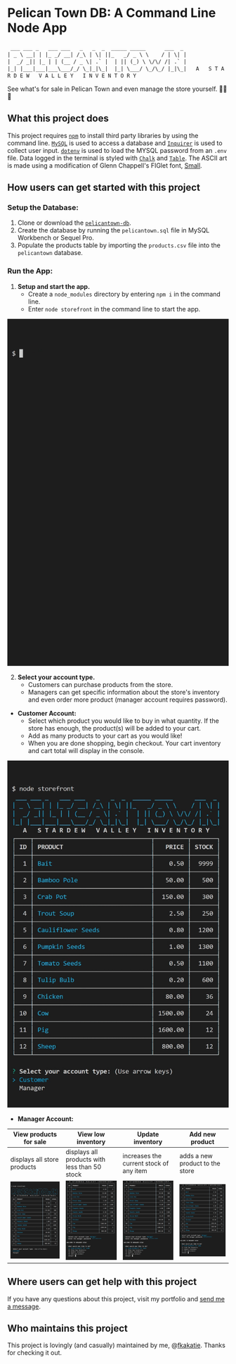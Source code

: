 # Pelican Town DB: A Command Line Node App

     ___ ___ _   ___ ___   _   _  _  _____ _____      ___  _ 
    | _ \ __| | |_ _/ __| /_\ | \| ||_   _/ _ \ \    / | \| |
    |  _/ _|| |_ | | (__ / _ \| .` |  | || (_) \ \/\/ /| .` |
    |_| |___|___|___\___/_/ \_|_|\_|  |_| \___/ \_/\_/ |_|\_|   A   S T A R D E W   V A L L E Y   I N V E N T O R Y

See what's for sale in Pelican Town and even manage the store yourself. :fishing_pole_and_fish::seedling::hatching_chick:

## What this project does ##

This project requires [`npm`](https://www.npmjs.com) to install third party libraries by using the command line. [`MySQL`](https://www.npmjs.com/package/mysql) is used to access a database and [`Inquirer`](https://www.npmjs.com/package/inquirer) is used to collect user input. [`dotenv`](https://www.npmjs.com/package/dotenv) is used to load the MYSQL password from an `.env` file. Data logged in the terminal is styled with [`Chalk`](https://www.npmjs.com/package/chalk) and [`Table`](https://www.npmjs.com/package/table). The ASCII art is made using a modification of Glenn Chappell's FIGlet font, [Small](http://www.figlet.org/fontdb_example.cgi?font=small.flf). 

## How users can get started with this project ## 

### Setup the Database: ###

1. Clone or download the [`pelicantown-db`](https://github.com/fkakatie/pelicantown-db).
2. Create the database by running the `pelicantown.sql` file in MySQL Workbench or Sequel Pro.
3. Populate the products table by importing the `products.csv` file into the `pelicantown` database.

### Run the App: ###

1. **Setup and start the app.**
    - Create a `node_modules` directory by entering `npm i` in the command line.
    - Enter `node storefront` in the command line to start the app.
    
![Start the app](https://github.com/fkakatie/pelicantown-db/blob/master/images/01-storefront.gif)
	
2. **Select your account type.**
    - Customers can purchase products from the store.
    - Managers can get specific information about the store's inventory and even order more product (manager account requires password).

- **Customer Account:**
    - Select which product you would like to buy in what quantity. If the store has enough, the product(s) will be added to your cart.
    - Add as many products to your cart as you would like! 
    - When you are done shopping, begin checkout. Your cart inventory and cart total will display in the console.

![Customer Account](https://github.com/fkakatie/pelicantown-db/blob/master/images/02-customer.gif)

- **Manager Account:**

View products for sale | View low inventory | Update inventory | Add new product
-----------------------|--------------------|------------------|----------------
displays all store products | displays all products with less than 50 stock | increases the current stock of any item | adds a new product to the store
![View products for sale](https://github.com/fkakatie/pelicantown-db/blob/master/images/03-managerview.gif) | ![View low inventory](https://github.com/fkakatie/pelicantown-db/blob/master/images/04-managerlow.gif) | ![Update inventory](https://github.com/fkakatie/pelicantown-db/blob/master/images/05-managerupdate.gif) | ![Add new product](https://github.com/fkakatie/pelicantown-db/blob/master/images/06-manageradd.gif)

## Where users can get help with this project ## 

If you have any questions about this project, visit my portfolio and [send me a message](https://fkakatie.github.io/contact).

## Who maintains this project ##

This project is lovingly (and casually) maintained by me, @[fkakatie](https://github.com/fkakatie). Thanks for checking it out. 
